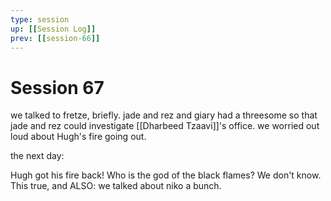 ```yaml
---
type: session
up: [[Session Log]]
prev: [[session-66]]
---
```


# Session 67

we talked to fretze, briefly.
jade and rez and giary had a threesome so that jade and rez could investigate [[Dharbeed Tzaavi]]'s office.
we worried out loud about Hugh's fire going out.

the next day:

Hugh got his fire back!
Who is the god of the black flames? We don't know.
This true, and ALSO: we talked about niko a bunch. 

